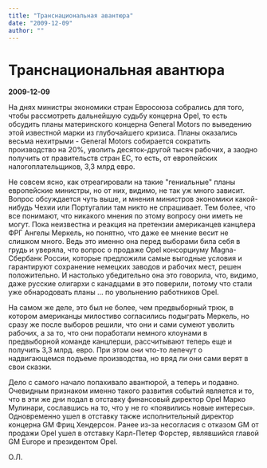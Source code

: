 ```yaml
---
title: "Транснациональная авантюра"
date: "2009-12-09"
author: ""
---
```


# Транснациональная авантюра

**2009-12-09** 

На днях министры экономики стран Евросоюза собрались для того, чтобы рассмотреть дальнейшую судьбу концерна Opel, то есть обсудить планы материнского концерна General Motors по выведению этой известной марки из глубочайшего кризиса. Планы оказались весьма нехитрыми - General Motors собирается сократить производство на 20%, уволить десяток-другой тысяч рабочих, а заодно получить от правительств стран ЕС, то есть, от европейских налогоплательщиков, 3,3 млрд евро.

Не совсем ясно, как отреагировали на такие "гениальные" планы европейские министры, но от них, видимо, не так уж много зависит. Вопрос обсуждается чуть выше, и мнения министров экономики какой-нибудь Чехии или Португалии там никто не спрашивает. Тем более, что все понимают, что никакого мнения по этому вопросу они иметь не могут. Пока неизвестна и реакция на претензии американцев канцлера ФРГ Ангелы Меркель, но понятно, что даже ее мнение весит не слишком много. Ведь это именно она перед выборами била себя в грудь и уверяла, что вопрос о продаже Opel консорциуму Magna-Сбербанк России, которые предложили самые выгодные условия и гарантируют сохранение немецких заводов и рабочих мест, решен положительно. И настолько убедительно она это говорила, что, видимо, даже русские олигархи с канадцами в это поверили, потому что стали уже обнародовать планы ... по увольнению работников Opel.

На самом же деле, это был не более, чем предвыборный трюк, в котором американцы милостиво согласились подыграть Меркель, но сразу же после выборов решили, что они и сами сумеют уволить рабочих, а за то, что они поработали немного клоунами в предвыборной команде канцлерши, рассчитывают теперь еще и получить 3,3 млрд. евро. При этом они что-то лепечут о надвигающемся подъеме производства, но вряд ли они сами верят в свои сказки.

Дело с самого начало попахивало авантюрой, а теперь и подавно. Очевидным признаком именно такого развития событий является и то, что в эти же дни подал в отставку финансовый директор Opel Марко Мулинари, сославшись на то, что у не го «появились новые интересы». Одновременно ушел в отставку также исполнительный директор концерна GM Фриц Хендерсон. Ранее из-за несогласия с отказом GM от продажи Opel ушел в отставку Карл-Петер Форстер, являвшийся главой GM Europe и президентом Opel.

О.Л.
